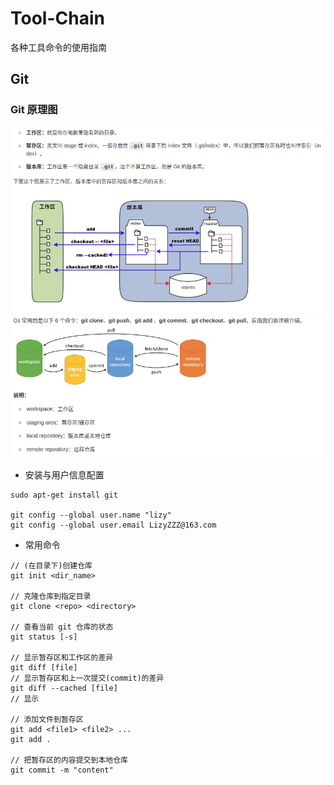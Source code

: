 # Tool-Chain
各种工具命令的使用指南

## Git
### Git 原理图
![image-git1](./images/git-1.jpg)
![image-git2](./images/git-2.jpg)
* 安装与用户信息配置
```shell
sudo apt-get install git

git config --global user.name "lizy"
git config --global user.email LizyZZZ@163.com
```
* 常用命令  
```Shell
// (在目录下)创建仓库
git init <dir_name>

// 克隆仓库到指定目录
git clone <repo> <directory>

// 查看当前 git 仓库的状态
git status [-s]

// 显示暂存区和工作区的差异
git diff [file]
// 显示暂存区和上一次提交(commit)的差异
git diff --cached [file]
// 显示

// 添加文件到暂存区
git add <file1> <file2> ...
git add .

// 把暂存区的内容提交到本地仓库
git commit -m "content"
```

